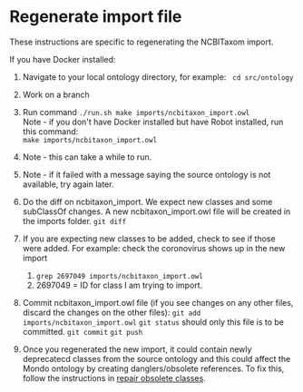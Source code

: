 # Regenerate import file

These instructions are specific to regenerating the NCBITaxom import.

If you have Docker installed: 

1. Navigate to your local ontology directory, for example:
` cd src/ontology`
1. Work on a branch
1. Run command
`./run.sh make imports/ncbitaxon_import.owl`  
 Note - if you don't have Docker installed but have Robot installed, run this command:  
`make imports/ncbitaxon_import.owl`

1. Note - this can take a while to run.
1. Note - if it failed with a message saying the source ontology is not available, try again later.
1. Do the diff on ncbitaxon_import. We expect new classes and some subClassOf changes. A new ncbitaxon_import.owl file will be created in the imports folder.
`git diff`
1. If you are expecting new classes to be added, check to see if those were added. For example: check the coronovirus shows up in the new import
    1. `grep 2697049 imports/ncbitaxon_import.owl`
    2. 2697049 = ID for class I am trying to import.
1. Commit ncbitaxon_import.owl file (if you see changes on any other files, discard the changes on the other files):
   `git add imports/ncbitaxon_import.owl`
   `git status` should only this file is to be committed.
   `git commit`
   `git push`
1. Once you regenerated the new import, it could contain newly deprecatecd classes from the source ontology and this could affect the Mondo ontology by creating danglers/obsolete references. To fix this, follow the instructions in [repair obsolete classes](developer-guide/repair-obsoleted-classes.md).
